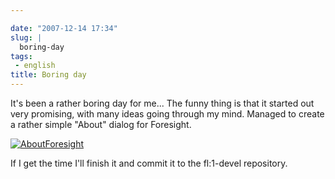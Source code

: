 ```yaml
---

date: "2007-12-14 17:34"
slug: |
  boring-day
tags:
 - english
title: Boring day
---
```


It's been a rather boring day for me... The funny thing is that it
started out very promising, with many ideas going through my mind.
Managed to create a rather simple "About" dialog for Foresight.

[![AboutForesight](http://farm3.static.flickr.com/2018/2110412901_20d3b7eb69_o.png)](http://www.flickr.com/photos/ogmaciel/2110412901/)

If I get the time I'll finish it and commit it to the fl:1-devel
repository.
